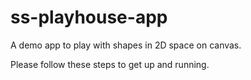 # ss-playhouse-app
A demo app to play with shapes in 2D space on canvas.

Please follow these steps to get up and running.
